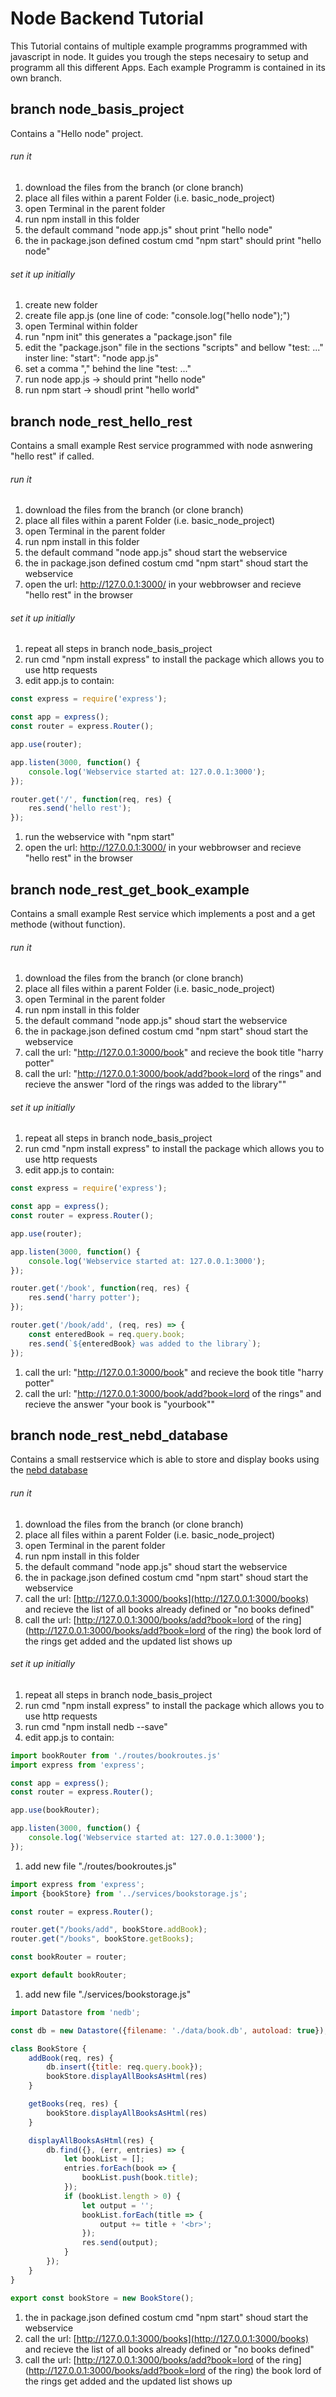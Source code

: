 # Node Backend Tutorial

This Tutorial contains of multiple example programms programmed with javascript in node. It guides you trough the steps necesairy to setup and programm all this different Apps. Each example Programm is contained in its own branch.

##  branch node_basis_project
Contains a "Hello node" project.

###### run it
1. download the files from the branch (or clone branch)
1. place all files within a parent Folder (i.e. basic_node_project)
1. open Terminal in the parent folder
1. run npm install in this folder
1. the default command "node app.js" shout print "hello node"
1. the in package.json defined costum cmd "npm start" should print "hello node" 

###### set it up initially
1. create new folder
1. create file app.js (one line of code: "console.log("hello node");")
1. open Terminal within folder
1. run "npm init" this generates a "package.json" file
1. edit the "package.json" file in the sections "scripts" and bellow "test: ..." inster line: "start": "node app.js"
1. set a comma "," behind the line "test: ..."
1. run node app.js -> should print "hello node"
1. run npm start -> shoudl print "hello world"

## branch node_rest_hello_rest

Contains a small example Rest service programmed with node asnwering "hello rest" if called.
###### run it
1. download the files from the branch (or clone branch)
1. place all files within a parent Folder (i.e. basic_node_project)
1. open Terminal in the parent folder
1. run npm install in this folder
1. the default command "node app.js" shoud start the webservice
1. the in package.json defined costum cmd "npm start" shoud start the webservice
1. open the url: http://127.0.0.1:3000/ in your webbrowser and recieve "hello rest" in the browser

###### set it up initially
1. repeat all steps in branch node_basis_project
1. run cmd "npm install express" to install the package which allows you to use http requests
1. edit app.js to contain: 

```js
const express = require('express');

const app = express();
const router = express.Router();

app.use(router);

app.listen(3000, function() {
    console.log('Webservice started at: 127.0.0.1:3000');
});

router.get('/', function(req, res) {
    res.send('hello rest');
});
```

1. run the webservice with "npm start"
1. open the url: http://127.0.0.1:3000/ in your webbrowser and recieve "hello rest" in the browser

## branch node_rest_get_book_example

Contains a small example Rest service which implements a post and a get methode (without function).
###### run it
1. download the files from the branch (or clone branch)
1. place all files within a parent Folder (i.e. basic_node_project)
1. open Terminal in the parent folder
1. run npm install in this folder
1. the default command "node app.js" shoud start the webservice
1. the in package.json defined costum cmd "npm start" shoud start the webservice
1. call the url: "http://127.0.0.1:3000/book" and recieve the book title "harry potter"
1. call the url: "http://127.0.0.1:3000/book/add?book=lord of the rings" and recieve the answer "lord of the rings was added to the library""

###### set it up initially
1. repeat all steps in branch node_basis_project
1. run cmd "npm install express" to install the package which allows you to use http requests
1. edit app.js to contain: 

```js
const express = require('express');

const app = express();
const router = express.Router();

app.use(router);

app.listen(3000, function() {
    console.log('Webservice started at: 127.0.0.1:3000');
});

router.get('/book', function(req, res) {
    res.send('harry potter');
});

router.get('/book/add', (req, res) => {
    const enteredBook = req.query.book;
    res.send(`${enteredBook} was added to the library`);
});
```

1. call the url: "http://127.0.0.1:3000/book" and recieve the book title "harry potter"
1. call the url: "http://127.0.0.1:3000/book/add?book=lord of the rings" and recieve the answer "your book is "yourbook""

## branch node_rest_nebd_database

Contains a small restservice which is able to store and display books using the [nebd database](https://github.com/louischatriot/nedb)
###### run it
1. download the files from the branch (or clone branch)
1. place all files within a parent Folder (i.e. basic_node_project)
1. open Terminal in the parent folder
1. run npm install in this folder
1. the default command "node app.js" shoud start the webservice
1. the in package.json defined costum cmd "npm start" shoud start the webservice
1. call the url: [http://127.0.0.1:3000/books](http://127.0.0.1:3000/books) and recieve the list of all books already defined or "no books defined"
1. call the url: [http://127.0.0.1:3000/books/add?book=lord of the ring](http://127.0.0.1:3000/books/add?book=lord of the ring) the book lord of the rings get added and the updated list shows up

###### set it up initially
1. repeat all steps in branch node_basis_project
1. run cmd "npm install express" to install the package which allows you to use http requests
1. run cmd "npm install nedb --save"
1. edit app.js to contain: 

```js
import bookRouter from './routes/bookroutes.js'
import express from 'express';

const app = express();
const router = express.Router();

app.use(bookRouter);

app.listen(3000, function() {
    console.log('Webservice started at: 127.0.0.1:3000');
});
```

1. add new file "./routes/bookroutes.js"

```js
import express from 'express';
import {bookStore} from '../services/bookstorage.js';

const router = express.Router();

router.get("/books/add", bookStore.addBook);
router.get("/books", bookStore.getBooks);

const bookRouter = router;

export default bookRouter;
```

1. add new file "./services/bookstorage.js"

```js
import Datastore from 'nedb';

const db = new Datastore({filename: './data/book.db', autoload: true});

class BookStore {
    addBook(req, res) {
        db.insert({title: req.query.book});
        bookStore.displayAllBooksAsHtml(res)
    }

    getBooks(req, res) {
        bookStore.displayAllBooksAsHtml(res)
    }

    displayAllBooksAsHtml(res) {
        db.find({}, (err, entries) => {
            let bookList = [];
            entries.forEach(book => {
                bookList.push(book.title);
            });
            if (bookList.length > 0) {
                let output = '';
                bookList.forEach(title => {
                    output += title + '<br>';
                });
                res.send(output);
            }
        });
    }
}

export const bookStore = new BookStore();
```
1. the in package.json defined costum cmd "npm start" shoud start the webservice
1. call the url: [http://127.0.0.1:3000/books](http://127.0.0.1:3000/books) and recieve the list of all books already defined or "no books defined"
1. call the url: [http://127.0.0.1:3000/books/add?book=lord of the ring](http://127.0.0.1:3000/books/add?book=lord of the ring) the book lord of the rings get added and the updated list shows up